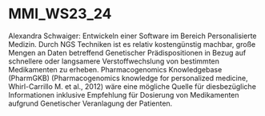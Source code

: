 # MMI_WS23_24

Alexandra Schwaiger: Entwickeln einer Software im Bereich Personalisierte Medizin. Durch NGS Techniken ist es relativ kostengünstig machbar, große Mengen an Daten betreffend Genetischer Prädispositionen in Bezug auf schnellere oder langsamere Verstoffwechslung von bestimmten Medikamenten zu erheben. Pharmacogenomics Knowledgebase (PharmGKB) (Pharmacogenomics knowledge for personalized medicine, Whirl-Carrillo M. et al., 2012) wäre eine mögliche Quelle für diesbezügliche Informationen inklusive Empfehlung für Dosierung von Medikamenten aufgrund Genetischer Veranlagung der Patienten.